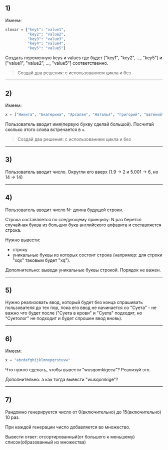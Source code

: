 ## 1) 

Имеем:

```python
slovar = {"key1": "value1",
          "key2": "value2",
          "key3": "value3",
          "key4": "value4",
          "key5": "value5"}
```

Создать переменную keys и values где будет ["key1", "key2", ..., "key5"] и ["value1", "value2", ..., "value5"] соответственно.

> Создай два решения: с использованием цикла и без

---

## 2)

Имеем:

```python
x = ["Никита", "Екатерина", "Арсалан", "Наталья", "Григорий", "Евгений", "Анастасия", "Андрей", "Евгения", "Герман", "Тимур", "Ярослава", "Есения", "Даниил", "Данил"]
```

Пользователь вводит имя(первую букву сделай большой). Посчитай сколько этого слова встречается в <code>x</code>.

> Создай два решения: с использованием цикла и без

---

## 3) 

Пользователь вводит число. Округли его вверх (1.9 -> 2 и 5.001 -> 6, но 14 -> 14)

---

## 4)

Пользователь вводит число N- длина будущей строки.

Строка составляется по следующему принципу: N раз берется случайная буква из больших букв английского алфавита и составляется строка.

Нужно вывести:
- строку
- уникальные буквы из которых состоит строка (например: для строки "xqx" таковым будет "xq"). 

Дополнительно: выведи уникальные буквы строкой. Порядок не важен.

---

## 5)

Нужно реализовать ввод, который будет без конца спрашивать пользователя до тех пор, пока его ввод не начинается со "Суета" - не важно что будет после ("Суета в крови" и "Суета" подходят, но "Суетолог" не подходит и будет спрошен ввод вновь).

---

## 6)

Имеем:

```python
x = "abcdefghijklmnopqrstuvw"
```

Что нужно сделать, чтобы вывести "wusqomkigeca"? Реализуй это.

Дополнительно: а как тогда вывести "wusqomkige"?

---

## 7)

Рандомно генерируется число от 0(включительно) до 15(включительно) 10 раз.

При каждой генерации число добавляется во множество.

Вывести ответ: отсортированный(от большего к меньшему) список(образованный из множества)

